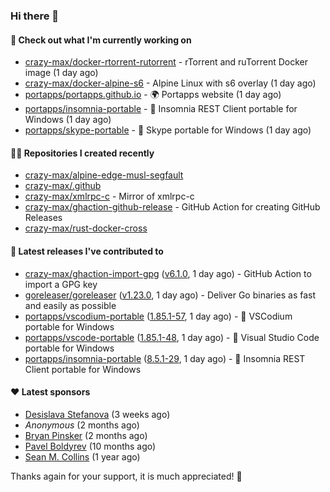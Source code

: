 ### Hi there 👋

#### 👷 Check out what I'm currently working on

- [crazy-max/docker-rtorrent-rutorrent](https://github.com/crazy-max/docker-rtorrent-rutorrent) - rTorrent and ruTorrent Docker image (1 day ago)
- [crazy-max/docker-alpine-s6](https://github.com/crazy-max/docker-alpine-s6) - Alpine Linux with s6 overlay (1 day ago)
- [portapps/portapps.github.io](https://github.com/portapps/portapps.github.io) - 🌍 Portapps website (1 day ago)
- [portapps/insomnia-portable](https://github.com/portapps/insomnia-portable) - 🚀 Insomnia REST Client portable for Windows (1 day ago)
- [portapps/skype-portable](https://github.com/portapps/skype-portable) - 🚀 Skype portable for Windows  (1 day ago)

#### 👨‍💻 Repositories I created recently

- [crazy-max/alpine-edge-musl-segfault](https://github.com/crazy-max/alpine-edge-musl-segfault)
- [crazy-max/.github](https://github.com/crazy-max/.github)
- [crazy-max/xmlrpc-c](https://github.com/crazy-max/xmlrpc-c) - Mirror of xmlrpc-c
- [crazy-max/ghaction-github-release](https://github.com/crazy-max/ghaction-github-release) - GitHub Action for creating GitHub Releases
- [crazy-max/rust-docker-cross](https://github.com/crazy-max/rust-docker-cross)

#### 🚀 Latest releases I've contributed to

- [crazy-max/ghaction-import-gpg](https://github.com/crazy-max/ghaction-import-gpg) ([v6.1.0](https://github.com/crazy-max/ghaction-import-gpg/releases/tag/v6.1.0), 1 day ago) - GitHub Action to import a GPG key
- [goreleaser/goreleaser](https://github.com/goreleaser/goreleaser) ([v1.23.0](https://github.com/goreleaser/goreleaser/releases/tag/v1.23.0), 1 day ago) - Deliver Go binaries as fast and easily as possible
- [portapps/vscodium-portable](https://github.com/portapps/vscodium-portable) ([1.85.1-57](https://github.com/portapps/vscodium-portable/releases/tag/1.85.1-57), 1 day ago) - 🚀 VSCodium portable for Windows
- [portapps/vscode-portable](https://github.com/portapps/vscode-portable) ([1.85.1-48](https://github.com/portapps/vscode-portable/releases/tag/1.85.1-48), 1 day ago) - 🚀 Visual Studio Code portable for Windows
- [portapps/insomnia-portable](https://github.com/portapps/insomnia-portable) ([8.5.1-29](https://github.com/portapps/insomnia-portable/releases/tag/8.5.1-29), 1 day ago) - 🚀 Insomnia REST Client portable for Windows

#### ❤️ Latest sponsors
- [Desislava Stefanova](https://github.com/desistefanova) (3 weeks ago)
- _Anonymous_ (2 months ago)
- [Bryan Pinsker](https://github.com/BryanPinsker) (2 months ago)
- [Pavel Boldyrev](https://github.com/bpg) (10 months ago)
- [Sean M. Collins](https://github.com/sc68cal) (1 year ago)

Thanks again for your support, it is much appreciated! 🙏
